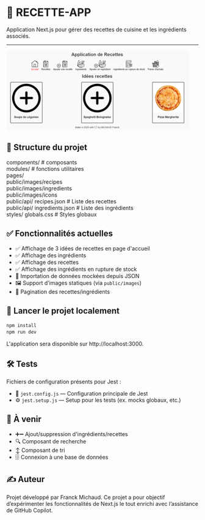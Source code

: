 # 🍲 RECETTE-APP

Application Next.js pour gérer des recettes de cuisine et les ingrédients associés.

---

<img src="https://github.com/frmi2018/RECETTE-AP/blob/main/public/images/capture.png" width="480" height=auto>

## 📁 Structure du projet

components/ # composants  
modules/ # fonctions utilitaires  
pages/  
public/images/recipes  
public/images/ingredients  
public/images/icons  
public/api/ recipes.json # Liste des recettes  
public/api/ ingredients.json # Liste des ingrédients  
styles/ globals.css # Styles globaux

## ✅ Fonctionnalités actuelles

- ✅ Affichage de 3 idées de recettes en page d'accueil
- ✅ Affichage des ingrédients
- ✅ Affichage des recettes
- ✅ Affichage des ingrédients en rupture de stock
- 📁 Importation de données mockées depuis JSON
- 🖼️ Support d’images statiques (via `public/images`)
- 📄 Pagination des recettes/ingrédients

## 🚀 Lancer le projet localement

```bash
npm install
npm run dev
```

L'application sera disponible sur http://localhost:3000.

## 🛠️ Tests

Fichiers de configuration présents pour Jest :

- 🧪 `jest.config.js` — Configuration principale de Jest
- ⚙️ `jest.setup.js` — Setup pour les tests (ex. mocks globaux, etc.)

## 🧠 À venir

- ➕➖ Ajout/suppression d'ingrédients/recettes
- 🔍 Composant de recherche
- ↕️ Composant de tri
- 🗄️ Connexion à une base de données

## ✍️ Auteur

Projet développé par Franck Michaud.
Ce projet a pour objectif d’expérimenter les fonctionnalités de Next.js le tout enrichi avec l’assistance de GitHub Copilot.
